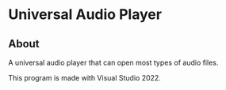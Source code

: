 # Universal Audio Player
## About
A universal audio player that can open most types of audio files.

This program is made with Visual Studio 2022.
